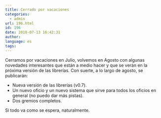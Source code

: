 ```yaml
---
title: Cerrado por vacaciones
categories:
  - admin
url: 196.html
id: 196
date: 2010-07-13 16:42:31
author:
language: es
tags:
---
```


Cerramos por vacaciones en Julio, volvemos en Agosto con algunas novedades interesantes que están a medio hacer y que se verán en la próxima versión de las librerías. Con suerte, a lo largo de agosto, se publicarán:

*   Nueva versión de las librerías (v0.7).
*   Un nuevo oficio y un nuevo sistema que sirve para todos los oficios en general (no puedo dar más pistas).
*   Dos gremios completos.

Si todo va como se espera, naturalmente.